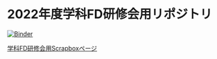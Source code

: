 # 2022年度学科FD研修会用リポジトリ

[![Binder](https://mybinder.org/badge_logo.svg)](https://mybinder.org/v2/gh/Sakamurray/deptfd/main)

[学科FD研修会用Scrapboxページ](https://scrapbox.io/deptFd/%E6%A9%9F%E6%A2%B0%E3%82%B7%E3%82%B9%E3%83%86%E3%83%A0%E5%B7%A5%E5%AD%A6%E7%A7%91%E3%81%AB%E3%81%8A%E3%81%91%E3%82%8B%E6%83%85%E5%A0%B1%E7%92%B0%E5%A2%83%E6%95%99%E8%82%B2(5) )
